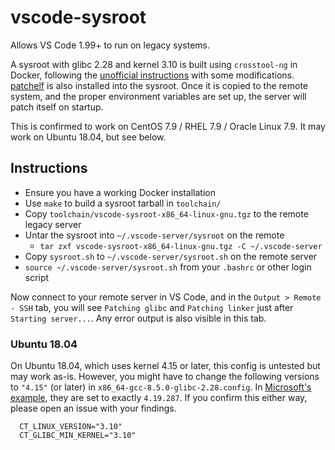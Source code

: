 # vscode-sysroot

Allows VS Code 1.99+ to run on legacy systems.

A sysroot with glibc 2.28 and kernel 3.10 is built using `crosstool-ng` in Docker, following the [unofficial instructions](https://code.visualstudio.com/docs/remote/faq#_can-i-run-vs-code-server-on-older-linux-distributions) with some modifications. [patchelf](https://github.com/NixOS/patchelf) is also installed into the sysroot. Once it is copied to the remote system, and the proper environment variables are set up, the server will patch itself on startup.

This is confirmed to work on CentOS 7.9 / RHEL 7.9 / Oracle Linux 7.9.
It may work on Ubuntu 18.04, but see below.

## Instructions

- Ensure you have a working Docker installation
- Use `make` to build a sysroot tarball in `toolchain/`
- Copy `toolchain/vscode-sysroot-x86_64-linux-gnu.tgz` to the remote legacy server
- Untar the sysroot into `~/.vscode-server/sysroot` on the remote
  - `tar zxf vscode-sysroot-x86_64-linux-gnu.tgz -C ~/.vscode-server`
- Copy `sysroot.sh` to `~/.vscode-server/sysroot.sh` on the remote server
- `source ~/.vscode-server/sysroot.sh` from your `.bashrc` or other login script

Now connect to your remote server in VS Code, and in the `Output > Remote - SSH` tab, you will see `Patching glibc` and `Patching linker`
just after `Starting server...`. Any error output is also visible in this tab.

### Ubuntu 18.04

On Ubuntu 18.04, which uses kernel 4.15 or later, this config is untested but may work as-is.
However, you might have to change the following versions to `"4.15"` (or later) in `x86_64-gcc-8.5.0-glibc-2.28.config`.
In [Microsoft's example](https://github.com/microsoft/vscode-linux-build-agent/blob/main/x86_64-gcc-8.5.0-glibc-2.28.config),
they are set to exactly `4.19.287`. If you confirm this either way, please open an issue with your findings.

```
  CT_LINUX_VERSION="3.10"
  CT_GLIBC_MIN_KERNEL="3.10"
```
